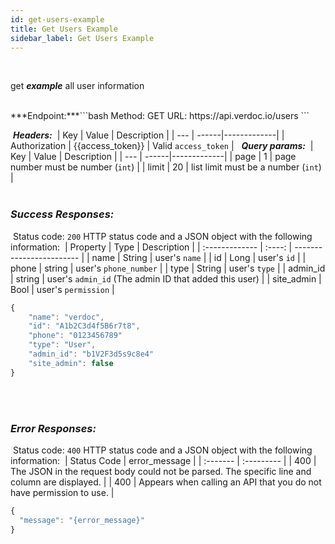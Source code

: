 ```yaml
---
id: get-users-example
title: Get Users Example
sidebar_label: Get Users Example
---
```

<br/>

<span class="badges get">get</span> ***example*** all user information

</br>
​
***Endpoint:***
​
```bash
Method: GET
URL: https://api.verdoc.io/users
```

​
***Headers:***
​
| Key | Value | Description |
| --- | ------|-------------|
| Authorization | {{access_token}} | Valid `access_token` |
​
​
***Query params:***
​
| Key | Value | Description |
| --- | ------|-------------|
| page | 1 | page number must be number (`int`) |
| limit | 20 | list limit must be a number (`int`) |
​
<br/>
​
### ***Success Responses:***
​
Status code: `200` HTTP status code and a JSON object with the following information:
​
| Property       |  Type  | Description              |
| :------------- | :----: | ------------------------ |
| name           | String | user's `name`            |
| id             | Long   | user's `id`              |
| phone          | string | user's `phone_number`    |
| type           | String | user's `type`            |
| admin_id       | string | user's `admin_id` (The admin ID that added this user) |
| site_admin     | Bool   | user's `permission`      |
​
```js
{
    "name": "verdoc",
    "id": "A1b2C3d4f5B6r7t8",
    "phone": "0123456789"
    "type": "User",
    "admin_id": "b1V2F3d5s9c8e4"
    "site_admin": false
}
```
​
<br/>
​
### ***Error Responses:***
​
Status code: `400` HTTP status code and a JSON object with the following information:
​
| Status Code |     error_message   |
| :-------    | :---------          | 
| 400    |  The JSON in the request body could not be parsed. The specific line and column are displayed. |
| 400    |  Appears when calling an API that you do not have permission to use. |
​
​
```js
{
  "message": "{error_message}"
}
```